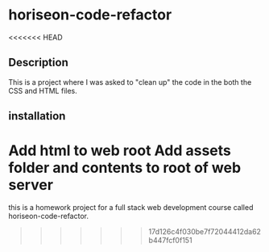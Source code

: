 # horiseon-code-refactor

<<<<<<< HEAD
## Description
This is a project where I was asked to "clean up" the code in the both the CSS and HTML files.

## installation
Add html to web root
Add assets folder and contents to root of web server
=======
this is a homework project for a full stack web development course called horiseon-code-refactor.
>>>>>>> 17d126c4f030be7f72044412da62b447fcf0f151
